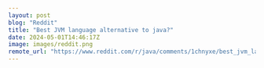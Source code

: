 ```yaml
---
layout: post
blog: "Reddit"
title: "Best JVM language alternative to java?"
date: 2024-05-01T14:46:17Z
image: images/reddit.png
remote_url: "https://www.reddit.com/r/java/comments/1chnyxe/best_jvm_language_alternative_to_java/"
---
```

